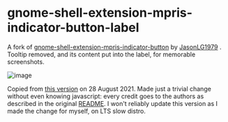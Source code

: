 # gnome-shell-extension-mpris-indicator-button-label
A fork of [gnome-shell-extension-mpris-indicator-button](https://github.com/JasonLG1979/gnome-shell-extension-mpris-indicator-button)
 by [JasonLG1979](https://github.com/JasonLG1979 "Original Author") . Tooltip removed, and its content put into the label, for memorable screenshots.

![image](https://user-images.githubusercontent.com/79469450/131202439-ffa81ab3-c67b-4e72-9650-a06866c49774.png)


Copied from [this version](https://github.com/JasonLG1979/gnome-shell-extension-mpris-indicator-button/commit/778c397c11ec1fcdb5a876024f49d64c6c613be6) on 28 August 2021.
Made just a trivial change without even knowing javascript: every credit goes to the authors as described in the original [README](https://github.com/JasonLG1979/gnome-shell-extension-mpris-indicator-button/blob/master/README.md).
I won't reliably update this version as I made the change for myself, on LTS slow distro.
